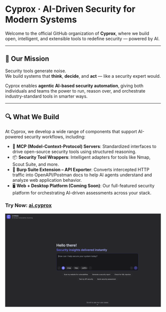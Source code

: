 # Cyprox · AI-Driven Security for Modern Systems

Welcome to the official GitHub organization of **Cyprox**, where we build open, intelligent, and extensible tools to redefine security — powered by AI.

---

## 🧠 Our Mission

Security tools generate noise.  
We build systems that **think**, **decide**, and **act** — like a security expert would.

Cyprox enables **agentic AI-based security automation**, giving both individuals and teams the power to run, reason over, and orchestrate industry-standard tools in smarter ways.

---

## 🔍 What We Build

At Cyprox, we develop a wide range of components that support AI-powered security workflows, including:

- 🔄 **MCP (Model-Context-Protocol) Servers**: Standardized interfaces to drive open-source security tools using structured reasoning.
- 📦 **Security Tool Wrappers**: Intelligent adapters for tools like Nmap, Scout Suite, and more.
- 🧩 **Burp Suite Extension – API Exporter**: Converts intercepted HTTP traffic into OpenAPI/Postman docs to help AI agents understand and analyze web application behavior.
- 🖥️ **Web + Desktop Platform (Coming Soon)**: Our full-featured security platform for orchestrating AI-driven assessments across your stack.

### Try Now: [ai.cyprox](https://ai.cyprox.io)
<img src="https://github.com/cyproxio/.github/blob/main/profile/ai.cyprox-1.png" align="center" />


